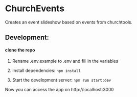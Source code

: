 # ChurchEvents

Creates an event slideshow based on events from churchtools.

## Development:

#### clone the repo

1.  Rename .env.example to .env and fill in the variables


2. Install dependencies:
`npm install`


3. Start the development server:
`npm run start:dev`

Now you can access the app on http://localhost:3000

